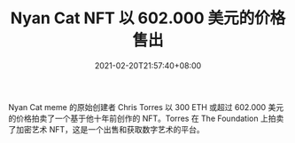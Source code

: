 ﻿---
title: "Nyan Cat NFT 以 602.000 美元的价格售出"
date: 2021-02-20T21:57:40+08:00
lastmod: 2021-02-20T16:45:40+08:00
draft: false
authors: ["Quinlan"]
description: "Nyan Cat meme 的原始创建者 Chris Torres 以 300 ETH 或超过 602.000 美元的价格拍卖了一个基于他十年前创作的 NFT。Torres 在 The Foundation 上拍卖了加密艺术 NFT，这是一个出售和获取数字艺术的平台。"
featuredImage: "nyan-cat-nft-sold-for-602-000.png"
tags: ["Virtual World","虚拟世界","Play to Earn"]
categories: ["news"]
news: ["虚拟世界"]
weight: 
lightgallery: true
pinned: false
recommend: false
recommend1: false
---

Nyan Cat meme 的原始创建者 Chris Torres 以 300 ETH 或超过 602.000 美元的价格拍卖了一个基于他十年前创作的 NFT。Torres 在 The Foundation 上拍卖了加密艺术 NFT，这是一个出售和获取数字艺术的平台。

<!--more-->

